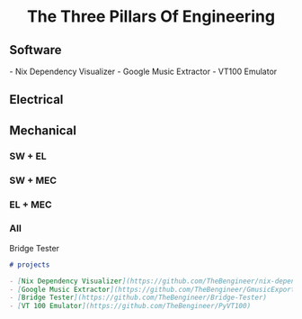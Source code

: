 <center><h1> The Three Pillars Of Engineering </h1></center>

<link rel="stylesheet" href="/venn.css">

<main>
<article class="Venn">
  <div class="circle one">
    <span></span>
    <span></span>
    <h1>Software</h1>
    <p>
      <a src="https://github.com/TheBengineer/nix-dependency-visualizer">- Nix Dependency Visualizer</a>
      <a src="https://github.com/TheBengineer/GmusicExport">- Google Music Extractor</a>
      <a src="https://github.com/TheBengineer/PyVT100">- VT100 Emulator</a>
    </p>
  </div>
  <div class="circle two">
    <span></span>
    <span></span>
    <h1>Electrical</h1>
    <p></p>
  </div>
  <div class="circle three">
    <span></span>
    <span></span>
    <h1>Mechanical</h1>
    <p></p>
  </div>
  <div class="shape onetwo">
    <span></span>
    <span></span>
    <h3>SW + EL</h3>
    <p></p>
  </div>
  <div class="shape onethree">
    <span></span>
    <span></span>
    <h3>SW + MEC</h3>
    <p> </p>
  </div>
  <div class="shape twothree">
    <span></span>
    <span></span>
    <h3>EL + MEC</h3>
    <p> </p>
  </div>
  <div class="shape onetwothree">
    <span></span>
    <span></span>
    <h3>All</h3>
    <p><a src="https://github.com/TheBengineer/Bridge-Tester">Bridge Tester</a></p>
  </div>
</article>
</main>

```Markdown
# projects

- [Nix Dependency Visualizer](https://github.com/TheBengineer/nix-dependency-visualizer)
- [Google Music Extractor](https://github.com/TheBengineer/GmusicExport)
- [Bridge Tester](https://github.com/TheBengineer/Bridge-Tester)
- [VT 100 Emulator](https://github.com/TheBengineer/PyVT100)
```
